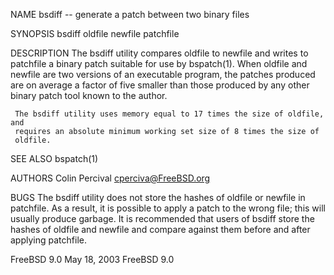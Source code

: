 
NAME
     bsdiff -- generate a patch between two binary files

SYNOPSIS
     bsdiff oldfile newfile patchfile

DESCRIPTION
     The bsdiff utility compares oldfile to newfile and writes to patchfile a
     binary patch suitable for use by bspatch(1).  When oldfile and newfile
     are two versions of an executable program, the patches produced are on
     average a factor of five smaller than those produced by any other binary
     patch tool known to the author.

     The bsdiff utility uses memory equal to 17 times the size of oldfile, and
     requires an absolute minimum working set size of 8 times the size of
     oldfile.

SEE ALSO
     bspatch(1)

AUTHORS
     Colin Percival <cperciva@FreeBSD.org>

BUGS
     The bsdiff utility does not store the hashes of oldfile or newfile in
     patchfile.  As a result, it is possible to apply a patch to the wrong
     file; this will usually produce garbage.  It is recommended that users of
     bsdiff store the hashes of oldfile and newfile and compare against them
     before and after applying patchfile.

FreeBSD 9.0                      May 18, 2003                      FreeBSD 9.0

